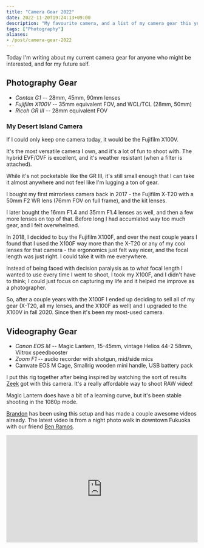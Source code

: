 ```yaml
---
title: "Camera Gear 2022"
date: 2022-11-20T19:24:13+09:00
description: "My favourite camera, and a list of my camera gear this year."
tags: ["Photography"]
aliases:
- /post/camera-gear-2022
---
```

Today I'm writing about my current camera gear for anyone who might be interested, and for my future self.

## Photography Gear
- *Contax G1* -- 28mm, 45mm, 90mm lenses
- *Fujifilm X100V* -- 35mm equivalent FOV, and WCL/TCL (28mm, 50mm)
- *Ricoh GR III* -- 28mm equivalent FOV

### My Desert Island Camera

If I could only keep one camera today, it would be the Fujifilm X100V.

It's the most versatile camera I own, and it's a lot of fun to shoot with.  The hybrid EVF/OVF is excellent, and it's weather resistant (when a filter is attached).

While it's not pocketable like the GR III, it's still small enough that I can take it almost anywhere and not feel like I'm lugging a ton of gear.

I bought my first mirrorless camera back in 2017 - the Fujifilm X-T20 with a 50mm F2 WR lens (76mm FOV on full frame), and the kit lenses.

I later bought the 16mm F1.4 and 35mm F1.4 lenses as well, and then a few more lenses on top of that.  Before long I had accumlated way too much gear, and I felt overwhelmed.

In 2018, I decided to buy the Fujifilm X100F, and over the next couple years I found that I used the X100F way more than the X-T20 or any of my cool lenses for that camera - the ergonomics just felt way nicer, and the focal length was just right.  I could take it with me everywhere.

Instead of being faced with decision paralysis as to what focal length I wanted to use every time I went to shoot, I took my X100F, and I didn't have to think; I could just focus on capturing my life and it helped me improve as a photographer.

So, after a couple years with the X100F I ended up deciding to sell all of my gear (X-T20, all my lenses, and the X100F as well) and I upgraded to the X100V in fall 2020.  Since then it's been my most-used camera.

## Videography Gear
- *Canon EOS M* -- Magic Lantern, 15-45mm, vintage Helios 44-2 58mm, Viltrox speedbooster
- *Zoom F1* -- audio recorder with shotgun, mid/side mics
- Camvate EOS M Cage, Smallrig wooden mini handle, USB battery pack

I put this rig together after being inspired by watching the sort of results [Zeek](https://www.youtube.com/@ZeekEOSZ) got with this camera.  It's a really affordable way to shoot RAW video!

Magic Lantern does have a bit of a learning curve, but it's been stable shooting in the 1080p mode.

[Brandon](https://www.instagram.com/birnsi/) has been using this setup and has made a couple awesome videos already.  The latest video is from a night photo walk in downtown Fukuoka with our friend [Ben Ramos](https://www.instagram.com/ben_ramos_/).

<style>.embed-container { position: relative; padding-bottom: 56.25%; height: 0; overflow: hidden; max-width: 100%; } .embed-container iframe, .embed-container object, .embed-container embed { position: absolute; top: 0; left: 0; width: 100%; height: 100%; }</style><div class='embed-container'><iframe src='https://www.youtube.com/embed/zsXBRgpFrug' frameborder='0' allowfullscreen></iframe></div>
<br>